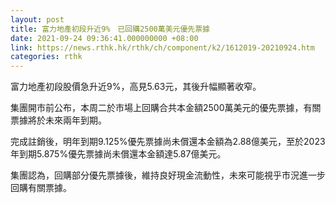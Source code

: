 ```yaml
---
layout: post
title: 富力地產初段升近9%　已回購2500萬美元優先票據
date: 2021-09-24 09:36:41.000000000 +08:00
link: https://news.rthk.hk/rthk/ch/component/k2/1612019-20210924.htm
categories: rthk
---
```


富力地產初段股價急升近9%，高見5.63元，其後升幅顯著收窄。

集團開市前公布，本周二於市場上回購合共本金額2500萬美元的優先票據，有關票據將於未來兩年到期。

完成註銷後，明年到期9.125%優先票據尚未償還本金額為2.88億美元，至於2023年到期5.875%優先票據尚未償還本金額達5.87億美元。

集團認為，回購部分優先票據後，維持良好現金流動性，未來可能視乎市況進一步回購有關票據。
